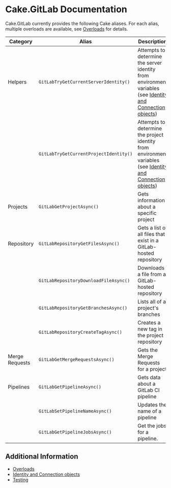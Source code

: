 <!--
GENERATED FILE - DO NOT EDIT
This file was generated by [MarkdownSnippets](https://github.com/SimonCropp/MarkdownSnippets).
Source File: /docs/mdsource/README.source.md
To change this file edit the source file and then run MarkdownSnippets.
-->

# Cake.GitLab Documentation

Cake.GitLab currently provides the following Cake aliases.
For each alias, multiple overloads are available, see [Overloads](./overloads.md) for details.

| Category       | Alias                                  | Description                                                                                                                                        |
|----------------|----------------------------------------|----------------------------------------------------------------------------------------------------------------------------------------------------|
| Helpers        | `GitLabTryGetCurrentServerIdentity()`  | Attempts to determine the server identity from environment variables (see [Identity and Connection objects](identites-and-connection-objects.md))  | 
|                | `GitLabTryGetCurrentProjectIdentity()` | Attempts to determine the project identity from environment variables (see [Identity and Connection objects](identites-and-connection-objects.md)) | 
| Projects       | `GitLabGetProjectAsync()`              | Gets information about a specific project                                                                                                          |
| Repository     | `GitLabRepositoryGetFilesAsync()`      | Gets a list of all files that exist in a GitLab-hosted repository                                                                                                   |
|                | `GitLabRepositoryDownloadFileAsync()`  | Downloads a file from a GitLab-hosted repository                                                                                                   |
|                | `GitLabRepositoryGetBranchesAsync()`   | Lists all of a project's branches                                                                                                                  |
|                | `GitLabRepositoryCreateTagAsync()`     | Creates a new tag in the project repository                                                                                                        |
| Merge Requests | `GitLabGetMergeRequestsAsync()`        | Gets the Merge Requests for a project                                                                                                              |
| Pipelines      | `GitLabGetPipelineAsync()`             | Gets data about a GitLab CI pipeline                                                                                                               |
|                | `GitLabSetPipelineNameAsync()`         | Updates the name of a pipeline                                                                                                                     |
|                | `GitLabGetPipelineJobsAsync()`         | Get the jobs for a pipeline.                                                                                                                       |

## Additional Information

- [Overloads](./overloads.md)
- [Identity and Connection objects](./identites-and-connection-objects.md)
- [Testing](./testing.md)
